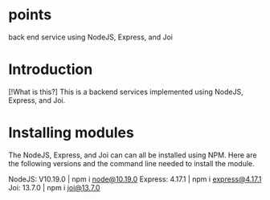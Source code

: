 # points
back end service using NodeJS, Express, and Joi

# Introduction 
[!What is this?]
This is a backend services implemented using NodeJS, Express, and Joi.

# Installing modules
The NodeJS, Express, and Joi can can all be installed using NPM. 
Here are the following versions and the command line needed to install the module.

NodeJS: V10.19.0 | npm i node@10.19.0
Express: 4.17.1 | npm i express@4.17.1
Joi: 13.7.0 | npm i joi@13.7.0
